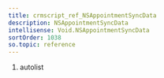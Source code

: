 ```yaml
---
title: crmscript_ref_NSAppointmentSyncData
description: NSAppointmentSyncData
intellisense: Void.NSAppointmentSyncData
sortOrder: 1038
so.topic: reference
---
```







1. autolist

